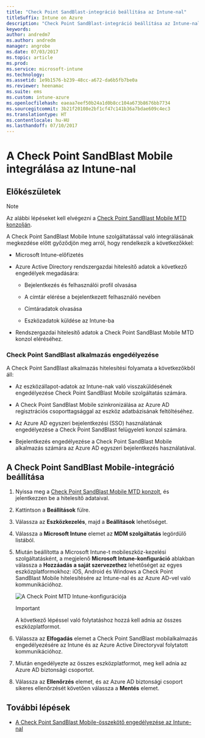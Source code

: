 ```yaml
---
title: "Check Point SandBlast-integráció beállítása az Intune-nal"
titleSuffix: Intune on Azure
description: "Check Point SandBlast-integráció beállítása az Intune-nal"
keywords: 
author: andredm7
ms.author: andredm
manager: angrobe
ms.date: 07/03/2017
ms.topic: article
ms.prod: 
ms.service: microsoft-intune
ms.technology: 
ms.assetid: 1e9b1576-b239-48cc-a672-da6b5fb7be0a
ms.reviewer: heenamac
ms.suite: ems
ms.custom: intune-azure
ms.openlocfilehash: eaeaa7eef50b24a1d0b8cc104a673b8676bb7734
ms.sourcegitcommit: 3b21f20108e2bf1cf47c141b36a7bdae609c4ec3
ms.translationtype: HT
ms.contentlocale: hu-HU
ms.lasthandoff: 07/10/2017
---
```

# <a name="integrate-check-point-sandblast-mobile-with-intune"></a>A Check Point SandBlast Mobile integrálása az Intune-nal

## <a name="before-you-begin"></a>Előkészületek

> [!NOTE] 
> Az alábbi lépéseket kell elvégezni a [Check Point SandBlast Mobile MTD konzolján](https://intune-4.eu1.locsec.net/).

A Check Point SandBlast Mobile Intune szolgáltatással való integrálásának megkezdése előtt győződjön meg arról, hogy rendelkezik a következőkkel:

-   Microsoft Intune-előfizetés

-   Azure Active Directory rendszergazdai hitelesítő adatok a következő engedélyek megadására:

    -   Bejelentkezés és felhasználói profil olvasása

    -   A címtár elérése a bejelentkezett felhasználó nevében

    -   Címtáradatok olvasása

    -   Eszközadatok küldése az Intune-ba

-   Rendszergazdai hitelesítő adatok a Check Point SandBlast Mobile MTD konzol eléréséhez.

### <a name="check-point-sandblast-app-authorization"></a>Check Point SandBlast alkalmazás engedélyezése

A Check Point SandBlast alkalmazás hitelesítési folyamata a következőkből áll:

-   Az eszközállapot-adatok az Intune-nak való visszaküldésének engedélyezése Check Point SandBlast Mobile szolgáltatás számára.

-   A Check Point SandBlast Mobile szinkronizálása az Azure AD regisztrációs csoporttagsággal az eszköz adatbázisának feltöltéséhez.

-   Az Azure AD egyszeri bejelentkezési (SSO) használatának engedélyezése a Check Point SandBlast felügyeleti konzol számára.

-   Bejelentkezés engedélyezése a Check Point SandBlast Mobile alkalmazás számára az Azure AD egyszeri bejelentkezés használatával.

## <a name="to-set-up-check-point-sandblast-mobile-integration"></a>A Check Point SandBlast Mobile-integráció beállítása

1.  Nyissa meg a [Check Point SandBlast Mobile MTD konzolt](https://intune-4.eu1.locsec.net/), és jelentkezzen be a hitelesítő adataival.

2.  Kattintson a **Beállítások** fülre.

3.  Válassza az **Eszközkezelés**, majd a **Beállítások** lehetőséget.

4.  Válassza a **Microsoft Intune** elemet az **MDM szolgáltatás** legördülő listából.

5.  Miután beállította a Microsoft Intune-t mobileszköz-kezelési szolgáltatásként, a megjelenő **Microsoft Intune-konfiguráció** ablakban válassza a **Hozzáadás a saját szervezethez** lehetőséget az egyes eszközplatformokhoz: iOS, Android és Windows a Check Point SandBlast Mobile hitelesítésére az Intune-nal és az Azure AD-vel való kommunikációhoz.

    ![A Check Point MTD Intune-konfigurációja](./media/checkpoint-MTD-1.PNG)

    > [!IMPORTANT]
    > A következő lépéssel való folytatáshoz hozzá kell adnia az összes eszközplatformot.

6.  Válassza az **Elfogadás** elemet a Check Point SandBlast mobilalkalmazás engedélyezésére az Intune és az Azure Active Directoryval folytatott kommunikációhoz.

7.  Miután engedélyezte az összes eszközplatformot, meg kell adnia az Azure AD biztonsági csoportot.

8.  Válassza az **Ellenőrzés** elemet, és az Azure AD biztonsági csoport sikeres ellenőrzését követően válassza a **Mentés** elemet.

## <a name="next-steps"></a>További lépések

- [A Check Point SandBlast Mobile-összekötő engedélyezése az Intune-nal](mtd-connector-enable.md)